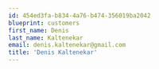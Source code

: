 ```yaml
---
id: 454ed3fa-b834-4a76-b474-356019ba2042
blueprint: customers
first_name: Denis
last_name: Kaltenekar
email: denis.kaltenekar@gmail.com
title: 'Denis Kaltenekar'
---
```

